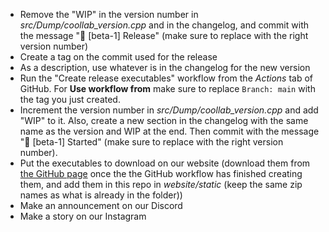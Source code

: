 - Remove the "WIP" in the version number in *src/Dump/coollab_version.cpp* and in the changelog, and commit with the message "🔖 [beta-1] Release" (make sure to replace with the right version number)
- Create a tag on the commit used for the release
- As a description, use whatever is in the changelog for the new version
- Run the "Create release executables" workflow from the *Actions* tab of GitHub. For **Use workflow from** make sure to replace `Branch: main` with the tag you just created.
- Increment the version number in *src/Dump/coollab_version.cpp* and add "WIP" to it. Also, create a new section in the changelog with the same name as the version and WIP at the end. Then commit with the message "🎉 [beta-1] Started" (make sure to replace with the right version number).
- Put the executables to download on our website (download them from [the GitHub page](https://github.com/CoolLibs/Lab/releases/latest) once the the GitHub workflow has finished creating them, and add them in this repo in *website/static* (keep the same zip names as what is already in the folder))
- Make an announcement on our Discord
- Make a story on our Instagram
